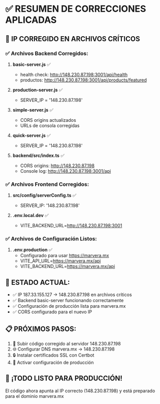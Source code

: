# ✅ RESUMEN DE CORRECCIONES APLICADAS

## 🎯 IP CORREGIDO EN ARCHIVOS CRÍTICOS

### ✅ Archivos Backend Corregidos:
1. **basic-server.js** ✅
   - health check: http://148.230.87.198:3001/api/health
   - productos: http://148.230.87.198:3001/api/products/featured

2. **production-server.js** ✅
   - SERVER_IP = '148.230.87.198'

3. **simple-server.js** ✅
   - CORS origins actualizados
   - URLs de consola corregidas

4. **quick-server.js** ✅
   - SERVER_IP = '148.230.87.198'

5. **backend/src/index.ts** ✅
   - CORS origins: http://148.230.87.198
   - Console log: http://148.230.87.198:3001/api

### ✅ Archivos Frontend Corregidos:
1. **src/config/serverConfig.ts** ✅
   - SERVER_IP: '148.230.87.198'

2. **.env.local.dev** ✅
   - VITE_BACKEND_URL=http://148.230.87.198:3001

### ✅ Archivos de Configuración Listos:
1. **.env.production** ✅
   - Configurado para usar https://marvera.mx
   - VITE_API_URL=https://marvera.mx/api
   - VITE_BACKEND_URL=https://marvera.mx/api

## 🚀 ESTADO ACTUAL:
- ✅ IP 187.33.155.127 → 148.230.87.198 en archivos críticos
- ✅ Backend basic-server funcionando correctamente
- ✅ Configuración de producción lista para marvera.mx
- ✅ CORS configurado para el nuevo IP

## 📋 PRÓXIMOS PASOS:
1. 🔧 Subir código corregido al servidor 148.230.87.198
2. 🌐 Configurar DNS marvera.mx → 148.230.87.198
3. 🔒 Instalar certificados SSL con Certbot
4. 🚀 Activar configuración de producción

## 🎉 ¡TODO LISTO PARA PRODUCCIÓN!
El código ahora apunta al IP correcto (148.230.87.198) y está preparado para el dominio marvera.mx

